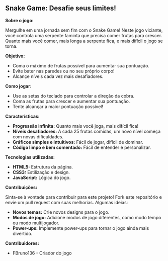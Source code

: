 ## Snake Game: Desafie seus limites!

**Sobre o jogo:**

Mergulhe em uma jornada sem fim com o Snake Game! Neste jogo viciante, você controla uma serpente faminta que precisa comer frutas para crescer. Quanto mais você comer, mais longa a serpente fica, e mais difícil o jogo se torna. 

**Objetivo:**

* Coma o máximo de frutas possível para aumentar sua pontuação.
* Evite bater nas paredes ou no seu próprio corpo!
* Alcançe níveis cada vez mais desafiadores.

**Como jogar:**

* Use as setas do teclado para controlar a direção da cobra.
* Coma as frutas para crescer e aumentar sua pontuação.
* Tente alcançar a maior pontuação possível!

**Características:**

* **Progressão infinita:** Quanto mais você joga, mais difícil fica!
* **Níveis desafiadores:** A cada 25 frutas comidas, um novo nível começa com novas dificuldades.
* **Gráficos simples e intuitivos:** Fácil de jogar, difícil de dominar.
* **Código limpo e bem comentado:** Fácil de entender e personalizar.

**Tecnologias utilizadas:**

* **HTML5:** Estrutura da página.
* **CSS3:** Estilização e design.
* **JavaScript:** Lógica do jogo.

**Contribuições:**

Sinta-se à vontade para contribuir para este projeto! Fork este repositório e envie um pull request com suas melhorias. Algumas ideias:

* **Novos temas:** Crie novos designs para o jogo.
* **Modos de jogo:** Adicione modos de jogo diferentes, como modo tempo ou modo multijogador.
* **Power-ups:** Implemente power-ups para tornar o jogo ainda mais divertido.

**Contribuidores:**

* FBruno136 - Criador do jogo
